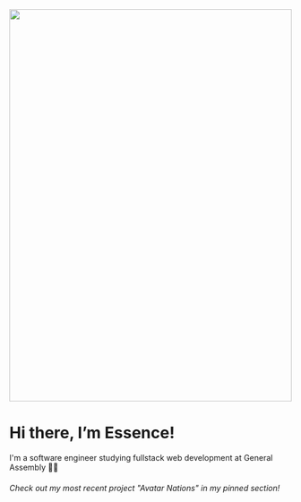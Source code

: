 <img src= "[https://i.imgur.com/OQtl5vY.jpg](https://i.imgur.com/5CPeCRQ.jpg)" width="100%" height="700"/>
<h1>Hi there, I’m Essence!</h1>
I'm a software engineer studying fullstack web development at General Assembly 👩‍💻

<h6>Check out my most recent project "Avatar Nations" in my pinned section!</h6>

<!---
eufuller/eufuller is a ✨ special ✨ repository because its `README.md` (this file) appears on your GitHub profile.
You can click the Preview link to take a look at your changes.
--->

